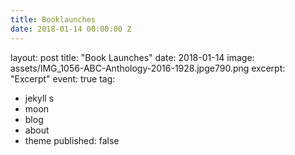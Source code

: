 ```yaml
---
title: Booklaunches
date: 2018-01-14 00:00:00 Z
---
```


layout: post
title:  "Book Launches"
date:   2018-01-14
image: assets/IMG_1056-ABC-Anthology-2016-1928.jpge790.png
excerpt: "Excerpt"
event: true
tag:
- jekyll s
- moon
- blog
- about
- theme
published: false
